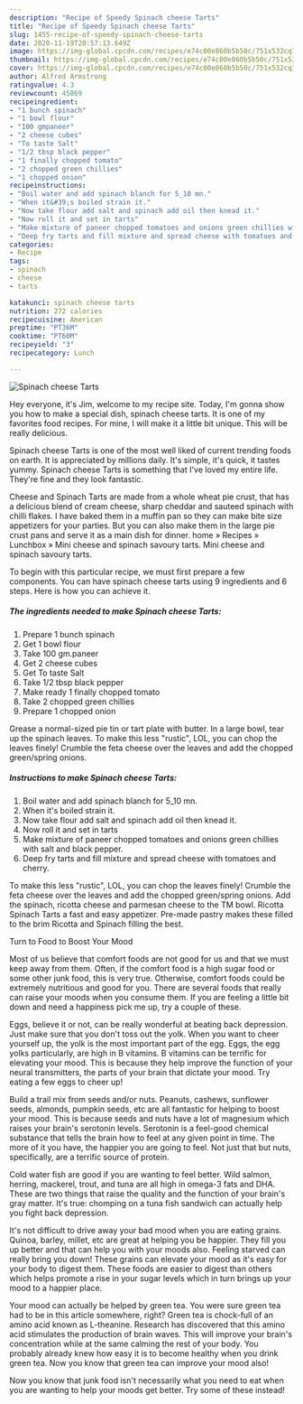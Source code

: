 ```yaml
---
description: "Recipe of Speedy Spinach cheese Tarts"
title: "Recipe of Speedy Spinach cheese Tarts"
slug: 1455-recipe-of-speedy-spinach-cheese-tarts
date: 2020-11-19T20:57:13.649Z
image: https://img-global.cpcdn.com/recipes/e74c00e860b5b50c/751x532cq70/spinach-cheese-tarts-recipe-main-photo.jpg
thumbnail: https://img-global.cpcdn.com/recipes/e74c00e860b5b50c/751x532cq70/spinach-cheese-tarts-recipe-main-photo.jpg
cover: https://img-global.cpcdn.com/recipes/e74c00e860b5b50c/751x532cq70/spinach-cheese-tarts-recipe-main-photo.jpg
author: Alfred Armstrong
ratingvalue: 4.3
reviewcount: 45869
recipeingredient:
- "1 bunch spinach"
- "1 bowl flour"
- "100 gmpaneer"
- "2 cheese cubes"
- "To taste Salt"
- "1/2 tbsp black pepper"
- "1 finally chopped tomato"
- "2 chopped green chillies"
- "1 chopped onion"
recipeinstructions:
- "Boil water and add spinach blanch for 5_10 mn."
- "When it&#39;s boiled strain it."
- "Now take flour add salt and spinach add oil then knead it."
- "Now roll it and set in tarts"
- "Make mixture of paneer chopped tomatoes and onions green chillies with salt and black pepper."
- "Deep fry tarts and fill mixture and spread cheese with tomatoes and cherry."
categories:
- Recipe
tags:
- spinach
- cheese
- tarts

katakunci: spinach cheese tarts 
nutrition: 272 calories
recipecuisine: American
preptime: "PT36M"
cooktime: "PT60M"
recipeyield: "3"
recipecategory: Lunch

---
```



![Spinach cheese Tarts](https://img-global.cpcdn.com/recipes/e74c00e860b5b50c/751x532cq70/spinach-cheese-tarts-recipe-main-photo.jpg)

Hey everyone, it's Jim, welcome to my recipe site. Today, I'm gonna show you how to make a special dish, spinach cheese tarts. It is one of my favorites food recipes. For mine, I will make it a little bit unique. This will be really delicious.

Spinach cheese Tarts is one of the most well liked of current trending foods on earth. It is appreciated by millions daily. It's simple, it's quick, it tastes yummy. Spinach cheese Tarts is something that I've loved my entire life. They're fine and they look fantastic.

Cheese and Spinach Tarts are made from a whole wheat pie crust, that has a delicious blend of cream cheese, sharp cheddar and sauteed spinach with chilli flakes. I have baked them in a muffin pan so they can make bite size appetizers for your parties. But you can also make them in the large pie crust pans and serve it as a main dish for dinner. home » Recipes » Lunchbox » Mini cheese and spinach savoury tarts. Mini cheese and spinach savoury tarts.


To begin with this particular recipe, we must first prepare a few components. You can have spinach cheese tarts using 9 ingredients and 6 steps. Here is how you can achieve it.

<!--inarticleads1-->

##### The ingredients needed to make Spinach cheese Tarts:

1. Prepare 1 bunch spinach
1. Get 1 bowl flour
1. Take 100 gm.paneer
1. Get 2 cheese cubes
1. Get To taste Salt
1. Take 1/2 tbsp black pepper
1. Make ready 1 finally chopped tomato
1. Take 2 chopped green chillies
1. Prepare 1 chopped onion


Grease a normal-sized pie tin or tart plate with butter. In a large bowl, tear up the spinach leaves. To make this less &#34;rustic&#34;, LOL, you can chop the leaves finely! Crumble the feta cheese over the leaves and add the chopped green/spring onions. 

<!--inarticleads2-->

##### Instructions to make Spinach cheese Tarts:

1. Boil water and add spinach blanch for 5_10 mn.
1. When it&#39;s boiled strain it.
1. Now take flour add salt and spinach add oil then knead it.
1. Now roll it and set in tarts
1. Make mixture of paneer chopped tomatoes and onions green chillies with salt and black pepper.
1. Deep fry tarts and fill mixture and spread cheese with tomatoes and cherry.


To make this less &#34;rustic&#34;, LOL, you can chop the leaves finely! Crumble the feta cheese over the leaves and add the chopped green/spring onions. Add the spinach, ricotta cheese and parmesan cheese to the TM bowl. Ricotta Spinach Tarts a fast and easy appetizer. Pre-made pastry makes these filled to the brim Ricotta and Spinach filling the best. 

Turn to Food to Boost Your Mood


Most of us believe that comfort foods are not good for us and that we must keep away from them. Often, if the comfort food is a high sugar food or some other junk food, this is very true. Otherwise, comfort foods could be extremely nutritious and good for you. There are several foods that really can raise your moods when you consume them. If you are feeling a little bit down and need a happiness pick me up, try a couple of these.

Eggs, believe it or not, can be really wonderful at beating back depression. Just make sure that you don't toss out the yolk. When you want to cheer yourself up, the yolk is the most important part of the egg. Eggs, the egg yolks particularly, are high in B vitamins. B vitamins can be terrific for elevating your mood. This is because they help improve the function of your neural transmitters, the parts of your brain that dictate your mood. Try eating a few eggs to cheer up!

Build a trail mix from seeds and/or nuts. Peanuts, cashews, sunflower seeds, almonds, pumpkin seeds, etc are all fantastic for helping to boost your mood. This is because seeds and nuts have a lot of magnesium which raises your brain's serotonin levels. Serotonin is a feel-good chemical substance that tells the brain how to feel at any given point in time. The more of it you have, the happier you are going to feel. Not just that but nuts, specifically, are a terrific source of protein.

Cold water fish are good if you are wanting to feel better. Wild salmon, herring, mackerel, trout, and tuna are all high in omega-3 fats and DHA. These are two things that raise the quality and the function of your brain's gray matter. It's true: chomping on a tuna fish sandwich can actually help you fight back depression. 

It's not difficult to drive away your bad mood when you are eating grains. Quinoa, barley, millet, etc are great at helping you be happier. They fill you up better and that can help you with your moods also. Feeling starved can really bring you down! These grains can elevate your mood as it's easy for your body to digest them. These foods are easier to digest than others which helps promote a rise in your sugar levels which in turn brings up your mood to a happier place.

Your mood can actually be helped by green tea. You were sure green tea had to be in this article somewhere, right? Green tea is chock-full of an amino acid known as L-theanine. Research has discovered that this amino acid stimulates the production of brain waves. This will improve your brain's concentration while at the same calming the rest of your body. You probably already knew how easy it is to become healthy when you drink green tea. Now you know that green tea can improve your mood also!

Now you know that junk food isn't necessarily what you need to eat when you are wanting to help your moods get better. Try some of these instead!

